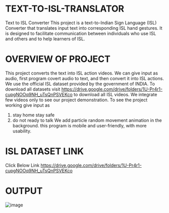 # TEXT-TO-ISL-TRANSLATOR
Text to ISL Converter This project is a text-to-Indian Sign Language (ISL) Converter that translates input text into corresponding ISL hand gestures. It is designed to facilitate communication between individuals who use ISL and others and to help learners of ISL.

# OVERVIEW OF PROJECT
This project converts the text into ISL action videos. We can give input as audio, first program covert audio to text, and then convert it into ISL actions. We use the official ISL dataset provided by the government of INDIA. To download all datasets visit https://drive.google.com/drive/folders/1U-Pr4r1-cupgNOOq9NH_uTsQnPSVEKco to download all ISL videos. We integrate few videos only to see our project demonstration. To see the project working give input as 
1) stay home stay safe
2) do not ready to talk
We add particle random movement animation in the background. this program is mobile and user-friendly, with more usability.  

# ISL DATASET LINK
Click Below Link
https://drive.google.com/drive/folders/1U-Pr4r1-cupgNOOq9NH_uTsQnPSVEKco

# OUTPUT

![image](https://github.com/user-attachments/assets/4b047593-c4f8-4939-904f-b017c214ef8c)


